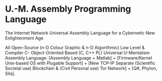 # U.-M. Assembly Programming Language
The Internet Network Universal Assembly Language for a Cybernetic New Enlightenment Age

All Open-Source (n-D Colour Graphic & n-D Algorithmic) Low Level & Compiler C- Object-Oriented Based (C, C++ PL) Universal U-Mentalism Assembly Language:
[Assembly Language + Matlab] + [Firmware/Kernel Unix-based OS with Plugable Support] + [New TCP-IP Separate (Scientific Societal use) Blockchain & (Civil Personal use) Tor Network] + [Q#, Phyton, Silq].
